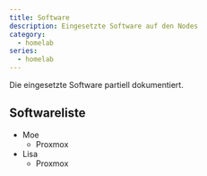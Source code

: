 ```yaml
---
title: Software
description: Eingesetzte Software auf den Nodes
category:
  - homelab
series:
  - homelab
---
```


Die eingesetzte Software partiell dokumentiert.

<!--more-->

## Softwareliste

- Moe
  - Proxmox
- Lisa
  - Proxmox
